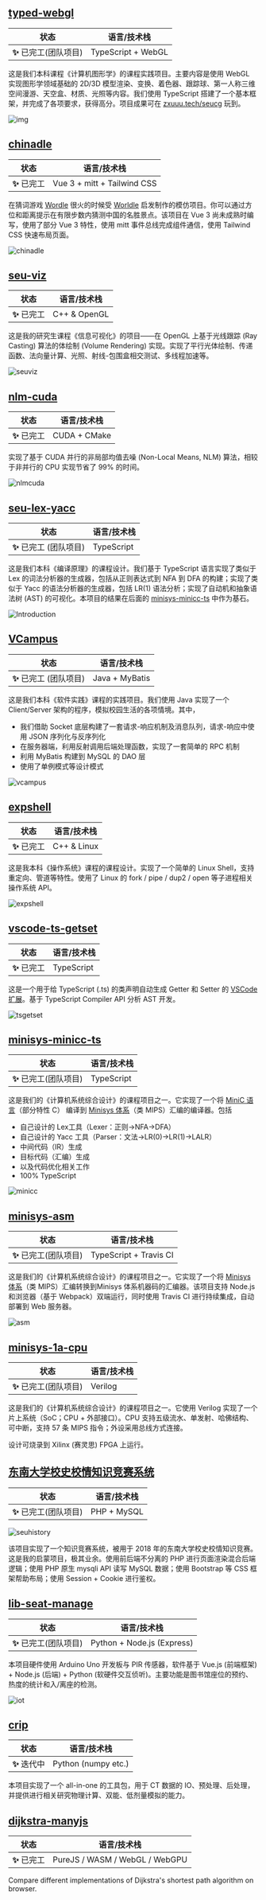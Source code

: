 ## [typed-webgl](https://github.com/z0gSh1u/typed-webgl)

| 状态                  | 语言/技术栈 |
| --------------------- | ----------- |
| **:sparkles:** 已完工(团队项目)  | TypeScript + WebGL   |

这是我们本科课程《计算机图形学》的课程实践项目。主要内容是使用 WebGL 实现图形学领域基础的 2D/3D 模型渲染、变换、着色器、跟踪球、第一人称三维空间漫游、天空盒、材质、光照等内容。我们使用 TypeScript 搭建了一个基本框架，并完成了各项要求，获得高分。项目成果可在 [zxuuu.tech/seucg](https://zxuuu.tech/seucg/) 玩到。

![img](./assets/webgl.png)

## [chinadle](https://github.com/z0gSh1u/chinadle)

| 状态                  | 语言/技术栈                 |
| --------------------- | --------------------------- |
| **:sparkles:** 已完工 | Vue 3 + mitt + Tailwind CSS |

在猜词游戏 [Wordle](https://www.powerlanguage.co.uk/wordle/) 很火的时候受 [Worldle](https://worldle.teuteuf.fr/) 启发制作的模仿项目。你可以通过方位和距离提示在有限步数内猜测中国的名胜景点。该项目在 Vue 3 尚未成熟时编写，使用了部分 Vue 3 特性，使用 mitt 事件总线完成组件通信，使用 Tailwind CSS 快速布局页面。

![chinadle](./assets/chinadle.png)

## [seu-viz](https://github.com/z0gSh1u/seu-viz)

| 状态                  | 语言/技术栈 |
| --------------------- | ----------- |
| **:sparkles:** 已完工 | C++ & OpenGL      |

这是我的研究生课程《信息可视化》的项目——在 OpenGL 上基于光线跟踪 (Ray Casting) 算法的体绘制 (Volume Rendering) 实现。实现了平行光体绘制、传递函数、法向量计算、光照、射线-包围盒相交测试、多线程加速等。

![seuviz](./assets/seuviz.png)

## [nlm-cuda](https://github.com/z0gSh1u/nlm-cuda)

| 状态                  | 语言/技术栈 |
| --------------------- | ----------- |
| **:sparkles:** 已完工 | CUDA + CMake |

实现了基于 CUDA 并行的非局部均值去噪 (Non-Local Means, NLM) 算法，相较于非并行的 CPU 实现节省了 99% 的时间。

![nlmcuda](./assets/nlmcuda.png)

## [seu-lex-yacc](https://github.com/z0gSh1u/seu-lex-yacc)

| 状态                  | 语言/技术栈 |
| --------------------- | ----------- |
| **:sparkles:** 已完工 (团队项目) | TypeScript      |

这是我们本科《编译原理》的课程设计。我们基于 TypeScript 语言实现了类似于 Lex 的词法分析器的生成器，包括从正则表达式到 NFA 到 DFA 的构建；实现了类似于 Yacc 的语法分析器的生成器，包括 LR(1) 语法分析；实现了自动机和抽象语法树 (AST) 的可视化。本项目的结果在后面的 [minisys-minicc-ts](https://github.com/seu-cs-class2/minisys-minicc-ts) 中作为基石。

![Introduction](./assets/Introduction.png)

## [VCampus](https://github.com/z0gSh1u/VCampus)

| 状态                  | 语言/技术栈 |
| --------------------- | ----------- |
| **:sparkles:** 已完工 (团队项目) | Java + MyBatis      |

这是我们本科《软件实践》课程的实践项目。我们使用 Java 实现了一个 Client/Server 架构的程序，模拟校园生活的各项情境。其中，

- 我们借助 Socket 底层构建了一套请求-响应机制及消息队列，请求-响应中使用 JSON 序列化与反序列化
- 在服务器端，利用反射调用后端处理函数，实现了一套简单的 RPC 机制
- 利用 MyBatis 构建到 MySQL 的 DAO 层
- 使用了单例模式等设计模式

![vcampus](./assets/vcampus.jpg)

## [expshell](https://github.com/z0gSh1u/expshell)

| 状态                  | 语言/技术栈 |
| --------------------- | ----------- |
| **:sparkles:** 已完工 | C++ & Linux |

这是我本科《操作系统》课程的课程设计。实现了一个简单的 Linux Shell，支持重定向、管道等特性。使用了 Linux 的 fork / pipe / dup2 / open 等子进程相关操作系统 API。

![expshell](./assets/expshell.png)

## [vscode-ts-getset](https://github.com/z0gSh1u/vscode-ts-getset)

| 状态                  | 语言/技术栈 |
| --------------------- | ----------- |
| **:sparkles:** 已完工 | TypeScript     |

这是一个用于给 TypeScript (.ts) 的类声明自动生成 Getter 和 Setter 的 [VSCode 扩展](https://marketplace.visualstudio.com/items?itemName=z0gSh1u.vscode-ts-getset)。基于 TypeScript Compiler API 分析 AST 开发。

![tsgetset](./assets/tsgetset.gif)

## [minisys-minicc-ts](https://github.com/seu-cs-class2/minisys-minicc-ts)

| 状态                  | 语言/技术栈 |
| --------------------- | ----------- |
| **:sparkles:** 已完工(团队项目) | TypeScript     |

这是我们的《计算机系统综合设计》的课程项目之一。它实现了一个将 [MiniC 语言](https://github.com/seu-cs-class2/minisys-minicc-ts/blob/master/docs/MiniC.md)（部分特性 C） 编译到 [Minisys 体系](http://www.icourse163.org/course/SEU-1003566002)（类 MIPS）汇编的编译器。包括

- 自己设计的 Lex工具（Lexer：正则→NFA→DFA）
- 自己设计的 Yacc 工具（Parser：文法→LR(0)→LR(1)→LALR）
- 中间代码（IR）生成
- 目标代码（汇编）生成
- 以及代码优化相关工作
- 100% TypeScript

![minicc](./assets/minicc.png)

## [minisys-asm](https://github.com/seu-cs-class2/minisys-asm)

| 状态                  | 语言/技术栈 |
| --------------------- | ----------- |
| **:sparkles:** 已完工(团队项目) | TypeScript + Travis CI |

这是我们的《计算机系统综合设计》的课程项目之一。它实现了一个将 [Minisys 体系](http://www.icourse163.org/course/SEU-1003566002)（类 MIPS）汇编转换到Minisys 体系机器码的汇编器。该项目支持 Node.js 和浏览器（基于 Webpack）双端运行，同时使用 Travis CI 进行持续集成，自动部署到 Web 服务器。

![asm](./assets/asm.png)

## [minisys-1a-cpu](https://github.com/seu-cs-class2/minisys-1a-cpu)

| 状态                  | 语言/技术栈 |
| --------------------- | ----------- |
| **:sparkles:** 已完工(团队项目) | Verilog     |

这是我们的《计算机系统综合设计》的课程项目之一。它使用 Verilog 实现了一个片上系统（SoC；CPU + 外部接口）。CPU 支持五级流水、单发射、哈佛结构、可中断，支持 57 条 MIPS 指令；外设采用总线方式连接。

设计可烧录到 Xilinx (赛灵思) FPGA 上运行。

## [东南大学校史校情知识竞赛系统](https://github.com/z0gSh1u/seu-history-competition-2018)

| 状态                            | 语言/技术栈 |
| ------------------------------- | ----------- |
| **:sparkles:** 已完工(团队项目) | PHP + MySQL |

![seuhistory](././assets/seuhistory.png)

该项目实现了一个知识竞赛系统，被用于 2018 年的东南大学校史校情知识竞赛。这是我的启蒙项目，极其业余。使用前后端不分离的 PHP 进行页面渲染混合后端逻辑；使用 PHP 原生 mysqli API 读写 MySQL 数据；使用 Bootstrap 等 CSS 框架帮助布局；使用 Session + Cookie 进行鉴权。

## [lib-seat-manage](https://github.com/z0gSh1u/lib-seat-manage)

| 状态                            | 语言/技术栈                |
| ------------------------------- | -------------------------- |
| **:sparkles:** 已完工(团队项目) | Python + Node.js (Express) |

本项目硬件使用 Arduino Uno 开发板与 PIR 传感器，软件基于 Vue.js (前端框架) + Node.js (后端) + Python (软硬件交互侦听)。主要功能是图书馆座位的预约、热度的统计和入/离座的检测。

![iot](./assets/iot.jpg)

## [crip](https://github.com/SEU-CT-Recon/crip)

| 状态                  | 语言/技术栈 |
| --------------------- | ----------- |
| **:sparkles:** 迭代中 | Python (numpy etc.) |

本项目实现了一个 all-in-one 的工具包，用于 CT 数据的 IO、预处理、后处理，并提供进行相关研究物理计算、双能、低剂量模拟的能力。

## [dijkstra-manyjs](https://github.com/z0gSh1u/dijkstra-manyjs)

| 状态                  | 语言/技术栈 |
| --------------------- | ----------- |
| **:sparkles:** 已完工 | PureJS / WASM / WebGL / WebGPU |

Compare different implementations of Dijkstra's shortest path algorithm on browser.